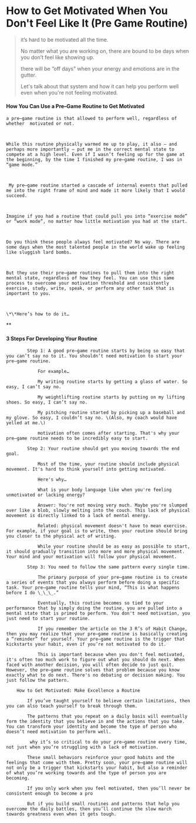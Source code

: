 # How to Get Motivated When You Don't Feel Like It \(Pre Game Routine\)

> it’s hard to be motivated all the time.
>
> No matter what you are working on, there are bound to be days when you don’t feel like showing up.
>
> there will be “off days” when your energy and emotions are in the gutter.
>
> Let's talk about that system and how it can help you perform well even when you're not feeling motivated.

#### How You Can Use a Pre–Game Routine to Get Motivated

    a pre–game routine is that allowed to perform well, regardless of whether  motivated or not.



    While this routine physically warmed me up to play, it also — and perhaps more importantly — put me in the correct mental state to compete at a high level. Even if I wasn’t feeling up for the game at the beginning, by the time I finished my pre–game routine, I was in “game mode.”



     My pre–game routine started a cascade of internal events that pulled me into the right frame of mind and made it more likely that I would succeed.



    Imagine if you had a routine that could pull you into “exercise mode” or “work mode”, no matter how little motivation you had at the start.



    Do you think these people always feel motivated? No way. There are some days when the most talented people in the world wake up feeling like sluggish lard bombs.



    But they use their pre–game routines to pull them into the right mental state, regardless of how they feel. You can use this same process to overcome your motivation threshold and consistently exercise, study, write, speak, or perform any other task that is important to you.



    \*\*Here’s how to do it…

\*\*

#### 3 Steps For Developing Your Routine

```
        Step 1: A good pre–game routine starts by being so easy that you can’t say no to it. You shouldn’t need motivation to start your pre–game routine.

            For example…

            My writing routine starts by getting a glass of water. So easy, I can’t say no.

            My weightlifting routine starts by putting on my lifting shoes. So easy, I can’t say no.

            My pitching routine started by picking up a baseball and my glove. So easy, I couldn’t say no. \(Also, my coach would have yelled at me.\)

            motivation often comes after starting. That's why your pre–game routine needs to be incredibly easy to start.

        Step 2: Your routine should get you moving towards the end goal.

            Most of the time, your routine should include physical movement. It's hard to think yourself into getting motivated.

            Here's why…

            What is your body language like when you're feeling unmotivated or lacking energy?

            Answer: You're not moving very much. Maybe you're slumped over like a blob, slowly melting into the couch. This lack of physical movement is directly linked to a lack of mental energy.

            Related: physical movement doesn't have to mean exercise. For example, if your goal is to write, then your routine should bring you closer to the physical act of writing.

            While your routine should be as easy as possible to start, it should gradually transition into more and more physical movement. Your mind and your motivation will follow your physical movement.

        Step 3: You need to follow the same pattern every single time.

            The primary purpose of your pre–game routine is to create a series of events that you always perform before doing a specific task. Your pre–game routine tells your mind, “This is what happens before I do \_\_\_.”

            Eventually, this routine becomes so tied to your performance that by simply doing the routine, you are pulled into a mental state that is primed to perform. You don't need motivation, you just need to start your routine.

            If you remember the article on the 3 R’s of Habit Change, then you may realize that your pre–game routine is basically creating a “reminder” for yourself. Your pre–game routine is the trigger that kickstarts your habit, even if you’re not motivated to do it.

            This is important because when you don't feel motivated, it's often too much work to figure out what you should do next. When faced with another decision, you will often decide to just quit. However, the pre–game routine solves that problem because you know exactly what to do next. There's no debating or decision making. You just follow the pattern.

    How to Get Motivated: Make Excellence a Routine

        If you’ve taught yourself to believe certain limitations, then you can also teach yourself to break through them.

        The patterns that you repeat on a daily basis will eventually form the identity that you believe in and the actions that you take. You can transform your identity and become the type of person who doesn’t need motivation to perform well.

         why it’s so critical to do your pre–game routine every time, not just when you’re struggling with a lack of motivation.

        These small behaviors reinforce your good habits and the feelings that come with them. Pretty soon, your pre–game routine will not only be a trigger that kickstarts your habit, but also a reminder of what you’re working towards and the type of person you are becoming.

        If you only work when you feel motivated, then you’ll never be consistent enough to become a pro

        But if you build small routines and patterns that help you overcome the daily battles, then you’ll continue the slow march towards greatness even when it gets tough.
```



